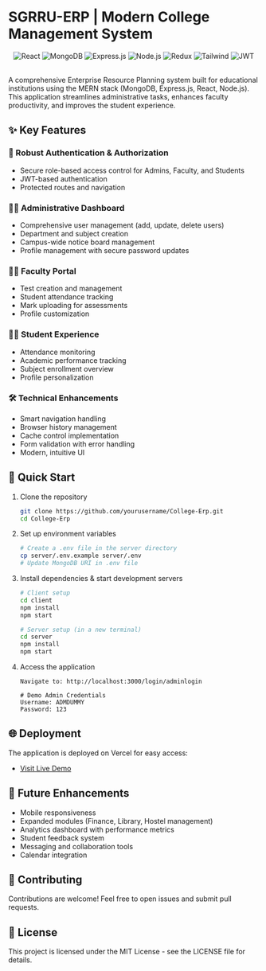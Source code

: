 # SGRRU-ERP | Modern College Management System

<div align="center">
  <img src="https://img.shields.io/badge/React-20232A?style=for-the-badge&logo=react&logoColor=61DAFB" alt="React" />
  <img src="https://img.shields.io/badge/MongoDB-4EA94B?style=for-the-badge&logo=mongodb&logoColor=white" alt="MongoDB" />
  <img src="https://img.shields.io/badge/Express-000000?style=for-the-badge&logo=express&logoColor=white" alt="Express.js" />
  <img src="https://img.shields.io/badge/Node.js-339933?style=for-the-badge&logo=nodedotjs&logoColor=white" alt="Node.js" />
  <img src="https://img.shields.io/badge/Redux-593D88?style=for-the-badge&logo=redux&logoColor=white" alt="Redux" />
  <img src="https://img.shields.io/badge/Tailwind_CSS-38B2AC?style=for-the-badge&logo=tailwind-css&logoColor=white" alt="Tailwind" />
  <img src="https://img.shields.io/badge/JWT-000000?style=for-the-badge&logo=JSON%20web%20tokens&logoColor=white" alt="JWT" />
</div>

<br />

A comprehensive Enterprise Resource Planning system built for educational institutions using the MERN stack (MongoDB, Express.js, React, Node.js). This application streamlines administrative tasks, enhances faculty productivity, and improves the student experience.

## ✨ Key Features

### 🔐 Robust Authentication & Authorization
- Secure role-based access control for Admins, Faculty, and Students
- JWT-based authentication
- Protected routes and navigation

### 👨‍💼 Administrative Dashboard
- Comprehensive user management (add, update, delete users)
- Department and subject creation
- Campus-wide notice board management
- Profile management with secure password updates

### 👩‍🏫 Faculty Portal
- Test creation and management
- Student attendance tracking
- Mark uploading for assessments
- Profile customization

### 👨‍🎓 Student Experience
- Attendance monitoring
- Academic performance tracking
- Subject enrollment overview
- Profile personalization

### 🛠️ Technical Enhancements
- Smart navigation handling
- Browser history management
- Cache control implementation
- Form validation with error handling
- Modern, intuitive UI

## 🚀 Quick Start

1. Clone the repository
   ```bash
   git clone https://github.com/yourusername/College-Erp.git
   cd College-Erp
   ```

2. Set up environment variables
   ```bash
   # Create a .env file in the server directory
   cp server/.env.example server/.env
   # Update MongoDB URI in .env file
   ```

3. Install dependencies & start development servers
   ```bash
   # Client setup
   cd client
   npm install
   npm start
   
   # Server setup (in a new terminal)
   cd server
   npm install
   npm start
   ```

4. Access the application
   ```
   Navigate to: http://localhost:3000/login/adminlogin
   
   # Demo Admin Credentials
   Username: ADMDUMMY
   Password: 123
   ```

## 🌐 Deployment

The application is deployed on Vercel for easy access:
- <a href="https://college-erp-4dle.vercel.app/" target="_blank"> Visit Live Demo</a>


## 🔮 Future Enhancements

- Mobile responsiveness
- Expanded modules (Finance, Library, Hostel management)
- Analytics dashboard with performance metrics
- Student feedback system
- Messaging and collaboration tools
- Calendar integration

## 🤝 Contributing

Contributions are welcome! Feel free to open issues and submit pull requests.

## 📝 License

This project is licensed under the MIT License - see the LICENSE file for details.
